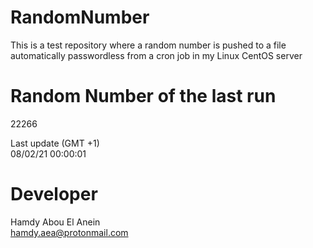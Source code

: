 # RandomNumber    
This is a test repository where a random number is pushed to a file automatically passwordless from a cron job in my Linux CentOS server    
# Random Number of the last run   
22266
      
Last update (GMT +1)    
08/02/21 00:00:01
# Developer    
Hamdy Abou El Anein   
hamdy.aea@protonmail.com
